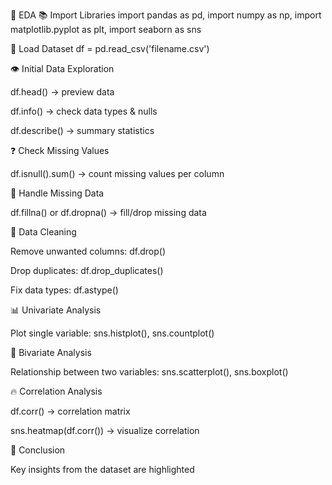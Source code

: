 📘 EDA 
📚 Import Libraries
import pandas as pd, import numpy as np, import matplotlib.pyplot as plt, import seaborn as sns

📂 Load Dataset
df = pd.read_csv('filename.csv')

👁️ Initial Data Exploration

df.head() → preview data

df.info() → check data types & nulls

df.describe() → summary statistics

❓ Check Missing Values

df.isnull().sum() → count missing values per column

🧹 Handle Missing Data

df.fillna() or df.dropna() → fill/drop missing data

🧽 Data Cleaning

Remove unwanted columns: df.drop()

Drop duplicates: df.drop_duplicates()

Fix data types: df.astype()

📊 Univariate Analysis

Plot single variable: sns.histplot(), sns.countplot()

🔗 Bivariate Analysis

Relationship between two variables: sns.scatterplot(), sns.boxplot()

🔥 Correlation Analysis

df.corr() → correlation matrix

sns.heatmap(df.corr()) → visualize correlation

📌 Conclusion

Key insights from the dataset are highlighted

